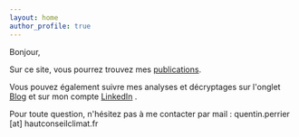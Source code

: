 ```yaml
---
layout: home
author_profile: true
---
```

 
Bonjour,

Sur ce site, vous pourrez trouvez mes <a href="https://quentinperrier.com/publications/">publications</a>. 

Vous pouvez également suivre mes analyses et décryptages sur l'onglet <a href="https://quentinperrier.com/blog/">Blog</a> et sur mon compte <a href="https://www.linkedin.com/in/quentin-perrier/">LinkedIn</a> .

Pour toute question, n'hésitez pas à me contacter par mail : quentin.perrier [at] hautconseilclimat.fr

<br/>

